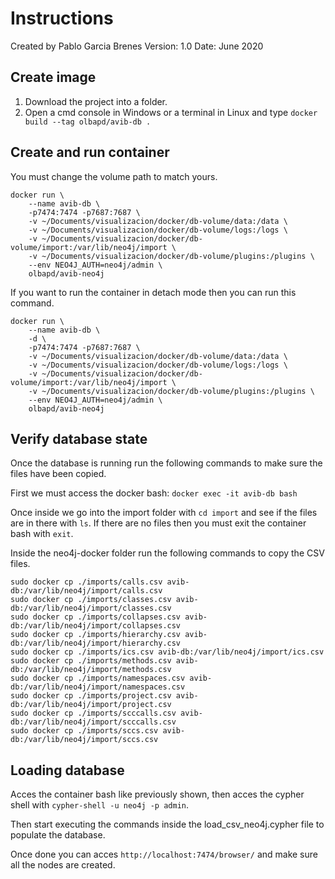 # Instructions
Created by Pablo Garcia Brenes
Version: 1.0
Date: June 2020

## Create image 
1. Download the project into a folder.
2. Open a cmd console in Windows or a terminal in Linux and type `docker build --tag olbapd/avib-db .`

## Create and run container
You must change the volume path to match yours.

```
docker run \
    --name avib-db \
    -p7474:7474 -p7687:7687 \
    -v ~/Documents/visualizacion/docker/db-volume/data:/data \
    -v ~/Documents/visualizacion/docker/db-volume/logs:/logs \
    -v ~/Documents/visualizacion/docker/db-volume/import:/var/lib/neo4j/import \
    -v ~/Documents/visualizacion/docker/db-volume/plugins:/plugins \
    --env NEO4J_AUTH=neo4j/admin \
    olbapd/avib-neo4j
```

If you want to run the container in detach mode then you can run this command.

```
docker run \
    --name avib-db \
    -d \
    -p7474:7474 -p7687:7687 \
    -v ~/Documents/visualizacion/docker/db-volume/data:/data \
    -v ~/Documents/visualizacion/docker/db-volume/logs:/logs \
    -v ~/Documents/visualizacion/docker/db-volume/import:/var/lib/neo4j/import \
    -v ~/Documents/visualizacion/docker/db-volume/plugins:/plugins \
    --env NEO4J_AUTH=neo4j/admin \
    olbapd/avib-neo4j
```

## Verify database state 

Once the database is running run the following commands to make sure the files have been copied.

First we must access the docker bash:
`docker exec -it avib-db bash`


Once inside we go into the import folder with `cd import` and see if the files are in there with `ls`. If there are no files then you must exit the container bash with `exit`.

Inside the neo4j-docker folder run the following commands to copy the CSV files.

```
sudo docker cp ./imports/calls.csv avib-db:/var/lib/neo4j/import/calls.csv
sudo docker cp ./imports/classes.csv avib-db:/var/lib/neo4j/import/classes.csv
sudo docker cp ./imports/collapses.csv avib-db:/var/lib/neo4j/import/collapses.csv
sudo docker cp ./imports/hierarchy.csv avib-db:/var/lib/neo4j/import/hierarchy.csv
sudo docker cp ./imports/ics.csv avib-db:/var/lib/neo4j/import/ics.csv
sudo docker cp ./imports/methods.csv avib-db:/var/lib/neo4j/import/methods.csv
sudo docker cp ./imports/namespaces.csv avib-db:/var/lib/neo4j/import/namespaces.csv
sudo docker cp ./imports/project.csv avib-db:/var/lib/neo4j/import/project.csv
sudo docker cp ./imports/scccalls.csv avib-db:/var/lib/neo4j/import/scccalls.csv
sudo docker cp ./imports/sccs.csv avib-db:/var/lib/neo4j/import/sccs.csv
```
## Loading database

Acces the container bash like previously shown, then acces the cypher shell with `cypher-shell -u neo4j -p admin`.

Then start executing the commands inside the load_csv_neo4j.cypher file to populate the database. 

Once done you can acces `http://localhost:7474/browser/` and make sure all the nodes are created. 
